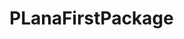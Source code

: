 # PLanaFirstPackage
<h1 style="color: #9f859f> Task Planner </h1> 
<h2> PLana is a Task Planner designed to demonstrate the skills in combining platforms like:</h2>


<ul>
  <li> HTML 5,</li> 
  <li> CSS 3, </li>
  <li> Bootstrap 4,</li>
  <li> Java Script - ECMA Script 6 - Class Constructors and Object Handling,</li>
  <li> JEST,</li>
  <li> API Integration - NodeJS and NPM,</li>
  <li> CDN - Google Calendar, Facebook,</li>
  <li> Data Handling - Local Storage, </li>
  <li> Package bundler - JSON, </li>
  <li> Integration - Babel,</li>
  <li> Deployment - Netlify </li>
</ul>

<h2> PLana can be accessed by the given URL </h2>
<a "url = https://uma-varahamihira-task-planner.netlify.app/#>


